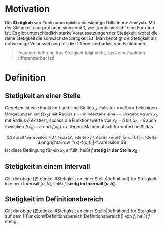 # Motivation

Die **Stetigkeit** von Funktionen spielt eine wichtige Rolle in der Analysis. Mit der Stetigkeit überprüft man sinngemäß, wie „kontinuierlich“ eine Funktion ist. Es gibt unterschiedlich starke Voraussetzungen der Stetigkeit, wobei die reine Stetigkeit die schwächste Stetigkeit ist. Man benötigt die Stetigkeit als notwendige Voraussetzung für die Differenzierbarkeit von Funktionen.

>[!caution] Achtung
>Aus Stetigkeit folgt nicht, dass eine Funktion differenzierbar ist!
 
# Definition

## Stetigkeit an einer Stelle
Gegeben ist eine Funktion $f$ und eine Stelle $x_0$. Falls für ==alle== beliebigen Umgebungen um $f(x_0)$ mit Radius $\varepsilon$ ==mindestens eine== Umgebung um $x_0$ mit Radius $\delta$ existiert, sodass die Funktionswerte von $x_{0}-\delta$ bis $x_0+\delta$ auch zwischen $f(x_0)-\varepsilon$ und $f(x_{0})+\varepsilon$ liegen. Mathematisch formuliert heißt das

$$\forall \varepsilon >0 \,\exists\; \delta>0 \;\forall x\in\R: |x-x_{0}| < \delta \Longrightarrow |f(x)-f(x_0)|<\varepsilon.$$
Ist diese Bedingung für ein $x_0$ erfüllt, heißt $f$ **stetig in der Stelle $x_0$**.

## Stetigkeit in einem Intervall
Gilt die obige [[Stetigkeit#Stetigkeit an einer Stelle|Definition]] für Stetigkeit in einem Intervall $[a,b]$, heißt $f$ **stetig im Intervall $[a,b]$**.

## Stetigkeit im Definitionsbereich
Gilt die obige [[Stetigkeit#Stetigkeit an einer Stelle|Definition]] für Stetigkeit auf dem [[Funktion#Definitionsbereich|Definitionsbereich]] von $f$, heißt $f$ stetig.

